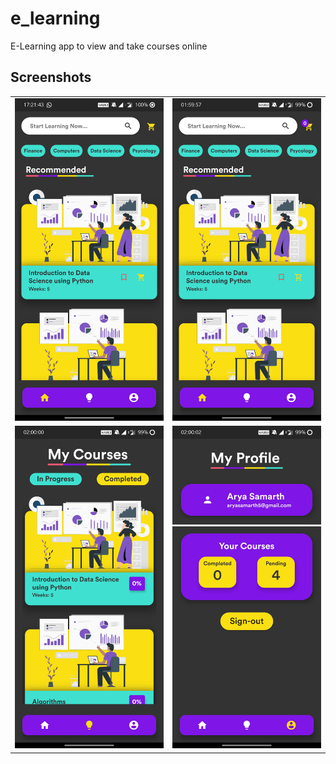 # e_learning
E-Learning app to view and take courses online

## Screenshots
<table>
<tr>
<td><img src="Screenshots/Screenshot_20201002-172144.jpg">
</td>
  <td><img src="Screenshots/Screenshot_20201003-015957.jpg">
</td>
</tr>
  <tr>
<td><img src="Screenshots/Screenshot_20201003-020000.jpg">
</td>
  <td><img src="Screenshots/Screenshot_20201003-020002.jpg">
</td>
<table>
